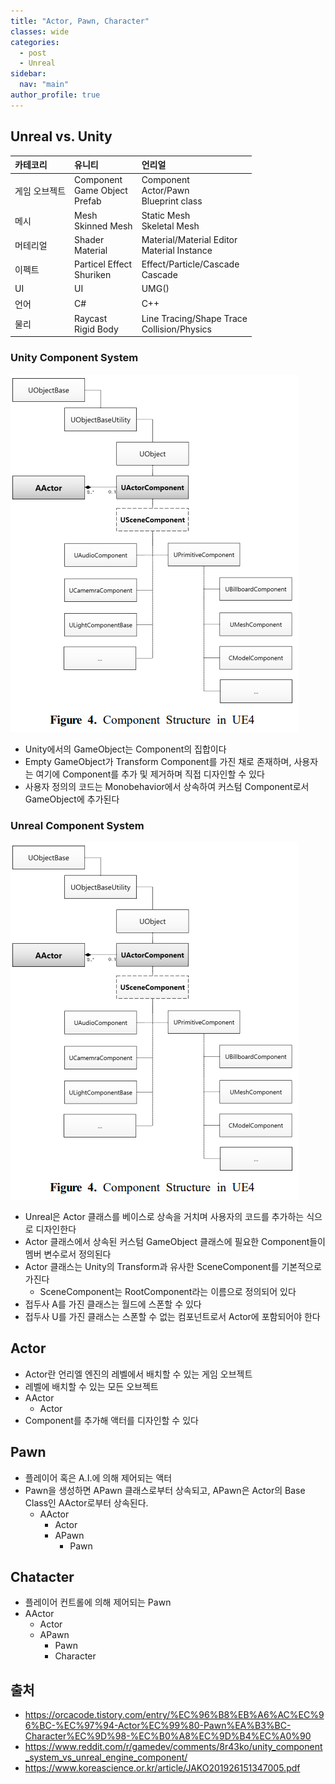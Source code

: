 ```yaml
---
title: "Actor, Pawn, Character"
classes: wide
categories: 
  - post
  - Unreal
sidebar:
  nav: "main"
author_profile: true
---
```

  
## Unreal vs. Unity

|카테코리|유니티|언리얼|
|:--|:--|:--|
|게임 오브젝트|Component<br>Game Object<br>Prefab|Component<br>Actor/Pawn<br>Blueprint class|
|메시|Mesh<br>Skinned Mesh|Static Mesh<br>Skeletal Mesh|
|머테리얼|Shader<br>Material|Material/Material Editor<br>Material Instance|
|이펙트|Particel Effect<br>Shuriken|Effect/Particle/Cascade<br>Cascade|
|UI|UI|UMG()|
|언어|C#|C++|
|물리|Raycast<br>Rigid Body|Line Tracing/Shape Trace<br>Collision/Physics|

### Unity Component System
![post_thumbnail](/assets/images/{8F8A3F52-0B85-4DFE-BEA8-4E51E94D0D8B}.png)
* Unity에서의 GameObject는 Component의 집합이다
* Empty GameObject가 Transform Component를 가진 채로 존재하며, 사용자는 여기에 Component를 추가 및 제거하며 직접 디자인할 수 있다
* 사용자 정의의 코드는 Monobehavior에서 상속하여 커스텀 Component로서 GameObject에 추가된다

### Unreal Component System
![post_thumbnail](/assets/images/{8F8A3F52-0B85-4DFE-BEA8-4E51E94D0D8B}.png)
* Unreal은 Actor 클래스를 베이스로 상속을 거치며 사용자의 코드를 추가하는 식으로 디자인한다
* Actor 클래스에서 상속된 커스텀 GameObject 클래스에 필요한 Component들이 멤버 변수로서 정의된다
* Actor 클래스는 Unity의 Transform과 유사한 SceneComponent를 기본적으로 가진다
  * SceneComponent는 RootComponent라는 이름으로 정의되어 있다
* 접두사 A를 가진 클래스는 월드에 스폰할 수 있다
* 접두사 U를 가진 클래스는 스폰할 수 없는 컴포넌트로서 Actor에 포함되어야 한다

## Actor
* Actor란 언리엘 엔진의 레벨에서 배치할 수 있는 게임 오브젝트
* 레벨에 배치할 수 있는 모든 오브젝트
* AActor
  * Actor
* Component를 추가해 액터를 디자인할 수 있다

## Pawn
* 플레이어 혹은 A.I.에 의해 제어되는 액터
* Pawn을 생성하면 APawn 클래스로부터 상속되고, APawn은 Actor의 Base Class인 AActor로부터 상속된다.
  * AActor
    * Actor
    * APawn
      * Pawn

## Chatacter
* 플레이어 컨트롤에 의해 제어되는 Pawn
* AActor
    * Actor
    * APawn
      * Pawn
      * Character

## 출처
* <https://orcacode.tistory.com/entry/%EC%96%B8%EB%A6%AC%EC%96%BC-%EC%97%94-Actor%EC%99%80-Pawn%EA%B3%BC-Character%EC%9D%98-%EC%B0%A8%EC%9D%B4%EC%A0%90>
* <https://www.reddit.com/r/gamedev/comments/8r43ko/unity_component_system_vs_unreal_engine_component/>
* <https://www.koreascience.or.kr/article/JAKO201926151347005.pdf>